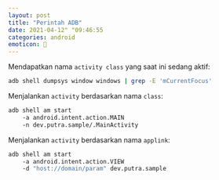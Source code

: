 ```yaml
---
layout: post
title: "Perintah ADB"
date: 2021-04-12" "09:46:55
categories: android
emoticon: 🤖
---
```


Mendapatkan nama `activity class` yang saat ini sedang aktif:
```bash
adb shell dumpsys window windows | grep -E 'mCurrentFocus'
```

Menjalankan `activity` berdasarkan nama `class`:
```bash
adb shell am start 
    -a android.intent.action.MAIN 
    -n dev.putra.sample/.MainActivity
```

Menjalankan `activity` berdasarkan nama `applink`:
```bash
adb shell am start 
    -a android.intent.action.VIEW 
    -d "host://domain/param" dev.putra.sample
```